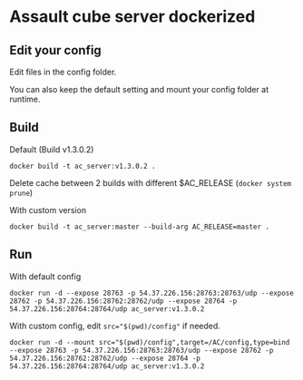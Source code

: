 # Assault cube server dockerized

## Edit your config
Edit files in the config folder.

You can also keep the default setting and mount your config folder at runtime.

## Build

Default (Build v1.3.0.2)
```
docker build -t ac_server:v1.3.0.2 .
```

Delete cache between 2 builds with different $AC_RELEASE (`docker system prune`)

With custom version
```
docker build -t ac_server:master --build-arg AC_RELEASE=master .
```

## Run

With default config 
```
docker run -d --expose 28763 -p 54.37.226.156:28763:28763/udp --expose 28762 -p 54.37.226.156:28762:28762/udp --expose 28764 -p 54.37.226.156:28764:28764/udp ac_server:v1.3.0.2 
```

With custom config, edit `src="$(pwd)/config"` if needed.
```
docker run -d --mount src="$(pwd)/config",target=/AC/config,type=bind --expose 28763 -p 54.37.226.156:28763:28763/udp --expose 28762 -p 54.37.226.156:28762:28762/udp --expose 28764 -p 54.37.226.156:28764:28764/udp ac_server:v1.3.0.2
```
